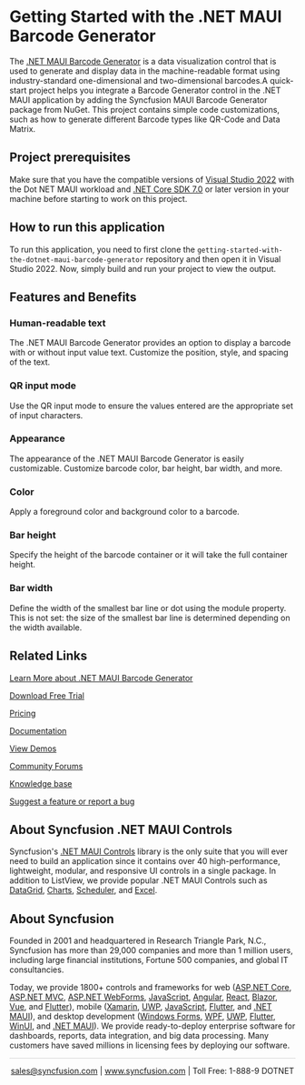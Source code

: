 # Getting Started with the .NET MAUI Barcode Generator 
The [.NET MAUI Barcode Generator](https://www.syncfusion.com/maui-controls/maui-barcodes?utm_source=github&utm_medium=listing&utm_campaign=maui-barcode-generator-github-samples) is a data visualization control that is used to generate and display data in the machine-readable format using industry-standard one-dimensional and two-dimensional barcodes.A quick-start project helps you integrate a Barcode Generator control in the .NET MAUI application by adding the Syncfusion MAUI Barcode Generator package from NuGet. This project contains simple code customizations, such as how to generate different Barcode types like QR-Code and Data Matrix.

## Project prerequisites
Make sure that you have the compatible versions of [Visual Studio 2022](https://visualstudio.microsoft.com/downloads/ ) with the Dot NET MAUI workload and [.NET Core SDK 7.0](https://dotnet.microsoft.com/en-us/download/dotnet/7.0) or later version in your machine before starting to work on this project.

## How to run this application
To run this application, you need to first clone the `getting-started-with-the-dotnet-maui-barcode-generator` repository and then open it in Visual Studio 2022. Now, simply build and run your project to view the output.

## Features and Benefits

### Human-readable text
The .NET MAUI Barcode Generator provides an option to display a barcode with or without input value text. Customize the position, style, and spacing of the text.

### QR input mode
Use the QR input mode to ensure the values entered are the appropriate set of input characters.

### Appearance
The appearance of the .NET MAUI Barcode Generator is easily customizable. Customize barcode color, bar height, bar width, and more.

### Color
Apply a foreground color and background color to a barcode.

### Bar height
Specify the height of the barcode container or it will take the full container height.

### Bar width
Define the width of the smallest bar line or dot using the module property. This is not set: the size of the smallest bar line is determined depending on the width available.

## Related Links
[Learn More about .NET MAUI Barcode Generator](https://www.syncfusion.com/maui-controls/maui-barcodes?utm_source=github&utm_medium=listing&utm_campaign=maui-barcode-generator-github-samples)

[Download Free Trial](https://www.syncfusion.com/downloads/maui?utm_source=github&utm_medium=listing&utm_campaign=maui-barcode-generator-github-samples)

[Pricing](https://www.syncfusion.com/sales/teamlicense?utm_source=github&utm_medium=listing&utm_campaign=maui-barcode-generator-github-samples)

[Documentation](https://help.syncfusion.com/maui/barcode-generator/getting-started?utm_source=github&utm_medium=listing&utm_campaign=maui-barcode-generator-github-samples)

[View Demos](https://github.com/syncfusion/maui-demos/tree/master/MAUI/Barcode?utm_source=github&utm_medium=listing&utm_campaign=maui-barcode-generator-github-samples)

[Community Forums](https://www.syncfusion.com/forums/maui?utm_source=github&utm_medium=listing&utm_campaign=maui-barcode-generator-github-samples)

[Knowledge base](https://support.syncfusion.com/kb?utm_source=github&utm_medium=listing&utm_campaign=maui-barcode-generator-github-samples)

[Suggest a feature or report a bug](https://www.syncfusion.com/feedback/maui?utm_source=github&utm_medium=listing&utm_campaign=maui-barcode-generator-github-samples)

## About Syncfusion .NET MAUI Controls
Syncfusion's [.NET MAUI Controls](https://www.syncfusion.com/maui-controls?utm_source=github&utm_medium=listing&utm_campaign=maui-barcode-generator-github-samples) library is the only suite that you will ever need to build an application since it contains over 40 high-performance, lightweight, modular, and responsive UI controls in a single package. In addition to ListView, we provide popular .NET MAUI Controls such as [DataGrid](https://www.syncfusion.com/maui-controls/maui-datagrid?utm_source=github&utm_medium=listing&utm_campaign=maui-barcode-generator-github-samples), [Charts](https://www.syncfusion.com/maui-controls/maui-cartesian-charts?utm_source=github&utm_medium=listing&utm_campaign=maui-barcode-generator-github-samples), [Scheduler](https://www.syncfusion.com/maui-controls/maui-scheduler?utm_source=github&utm_medium=listing&utm_campaign=maui-barcode-generator-github-samples), and [Excel](https://www.syncfusion.com/document-processing/excel-framework/maui?utm_source=github&utm_medium=listing&utm_campaign=maui-barcode-generator-github-samples).

## About Syncfusion

Founded in 2001 and headquartered in Research Triangle Park, N.C., Syncfusion has more than 29,000 companies and more than 1 million users, including large financial institutions, Fortune 500 companies, and global IT consultancies.

Today, we provide 1800+ controls and frameworks for web ([ASP.NET Core](https://www.syncfusion.com/aspnet-core-ui-controls?utm_source=github&utm_medium=listing&utm_campaign=maui-barcode-generator-github-samples), [ASP.NET MVC](https://www.syncfusion.com/aspnet-mvc-ui-controls?utm_source=github&utm_medium=listing&utm_campaign=maui-barcode-generator-github-samples), [ASP.NET WebForms](https://www.syncfusion.com/jquery/aspnet-webforms-ui-controls?utm_source=github&utm_medium=listing&utm_campaign=maui-barcode-generator-github-samples), [JavaScript](https://www.syncfusion.com/javascript-ui-controls?utm_source=github&utm_medium=listing&utm_campaign=maui-barcode-generator-github-samples), [Angular](https://www.syncfusion.com/angular-components?utm_source=github&utm_medium=listing&utm_campaign=maui-barcode-generator-github-samples), [React](https://www.syncfusion.com/react-components?utm_source=github&utm_medium=listing&utm_campaign=maui-barcode-generator-github-samples), [Blazor](https://www.syncfusion.com/blazor-components?utm_source=github&utm_medium=listing&utm_campaign=maui-barcode-generator-github-samples), [Vue](https://www.syncfusion.com/vue-components?utm_source=github&utm_medium=listing&utm_campaign=maui-barcode-generator-github-samples), and [Flutter](https://www.syncfusion.com/flutter-widgets?utm_source=github&utm_medium=listing&utm_campaign=maui-barcode-generator-github-samples)), mobile ([Xamarin](https://www.syncfusion.com/xamarin-ui-controls?utm_source=github&utm_medium=listing&utm_campaign=maui-barcode-generator-github-samples), [UWP](https://www.syncfusion.com/uwp-ui-controls?utm_source=github&utm_medium=listing&utm_campaign=maui-barcode-generator-github-samples), [JavaScript](https://www.syncfusion.com/javascript-ui-controls?utm_source=github&utm_medium=listing&utm_campaign=maui-barcode-generator-github-samples), [Flutter](https://www.syncfusion.com/flutter-widgets?utm_source=github&utm_medium=listing&utm_campaign=maui-barcode-generator-github-samples), and [.NET MAUI](https://www.syncfusion.com/maui-controls?utm_source=github&utm_medium=listing&utm_campaign=maui-barcode-generator-github-samples)), and desktop development ([Windows Forms](https://www.syncfusion.com/winforms-ui-controls?utm_source=github&utm_medium=listing&utm_campaign=maui-barcode-generator-github-samples), [WPF](https://www.syncfusion.com/wpf-controls?utm_source=github&utm_medium=listing&utm_campaign=maui-barcode-generator-github-samples), [UWP](https://www.syncfusion.com/uwp-ui-controls?utm_source=github&utm_medium=listing&utm_campaign=maui-barcode-generator-github-samples), [Flutter](https://www.syncfusion.com/flutter-widgets?utm_source=github&utm_medium=listing&utm_campaign=maui-barcode-generator-github-samples), [WinUI](https://www.syncfusion.com/winui-controls?utm_source=github&utm_medium=listing&utm_campaign=maui-barcode-generator-github-samples), and [.NET MAUI](https://www.syncfusion.com/maui-controls?utm_source=github&utm_medium=listing&utm_campaign=maui-barcode-generator-github-samples)). We provide ready-to-deploy enterprise software for dashboards, reports, data integration, and big data processing. Many customers have saved millions in licensing fees by deploying our software.

<hr style="height:0.3px;border:none;color:lightgrey;background-color:lightgrey;" />

<p align="center">
<a href="mailto:sales@syncfusion.com?Subject=Syncfusion .NET MAUI Barcode Generator - GitHub" target="_top">sales@syncfusion.com</a> | <a href="https://www.syncfusion.com?utm_source=github&utm_medium=listing&utm_campaign=maui-barcode-generator-github-samples">www.syncfusion.com</a> | Toll Free: 1-888-9 DOTNET <br>
</p>